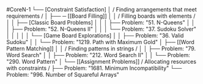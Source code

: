 #CoreN-1
└── [Constraint Satisfaction]
    │   / Finding arrangements that meet requirements /
    │
    ├── ─ [[Board Filling]]
    │   │   / Filling boards with elements /
    │   │   ├── [Classic Board Problems]
    │   │   │   ├── Problem: "51. N-Queens"
    │   │   │   ├── Problem: "52. N-Queens II"
    │   │   │   └── Problem: "37. Sudoku Solver"
    │   │   │
    │   │   └── [Game Board Explorations]
    │   │       ├── Problem: "36. Valid Sudoku"
    │   │       └── Problem: "1219. Path with Maximum Gold"
    │
    ├── [[Word Pattern Matching]]
    │   │   / Finding patterns in strings /
    │   │   ├── Problem: "79. Word Search"
    │   │   ├── Problem: "212. Word Search II"
    │   │   └── Problem: "290. Word Pattern"
    │
    └── [[Assignment Problems]]
        / Allocating resources with constraints /
        ├── Problem: "1681. Minimum Incompatibility"
        └── Problem: "996. Number of Squareful Arrays"